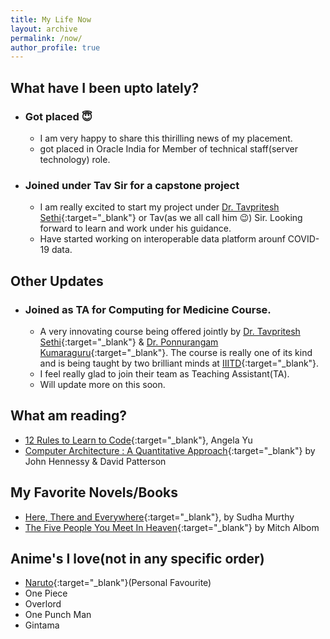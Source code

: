 ```yaml
---
title: My Life Now
layout: archive
permalink: /now/
author_profile: true
---
```


## What have I been upto lately?
- ### Got placed 😇
    - I am very happy to share this thirilling news of my placement.
    - got placed in Oracle India for Member of technical staff(server technology) role.
- ### Joined under Tav Sir for a capstone project
	- I am really excited to start my project under [Dr. Tavpritesh Sethi](https://www.iiitd.ac.in/tavpritesh){:target="_blank"} or Tav(as we all call him 😉) Sir. Looking forward to learn and work under his guidance. 
	- Have started working on interoperable data platform arounf COVID-19 data.

## Other Updates 

- ### Joined as TA for Computing for Medicine Course.
	- A very innovating course being offered jointly by [Dr. Tavpritesh Sethi](https://www.iiitd.ac.in/tavpritesh){:target="_blank"} & [Dr. Ponnurangam Kumaraguru](https://www.iiitd.ac.in/pk){:target="_blank"}. The course is really one of its kind and is being taught by two brilliant minds at [IIITD](https://www.iiitd.ac.in/){:target="_blank"}. 
	- I feel really glad to join their team as Teaching Assistant(TA).
	- Will update more on this soon.

## What am reading?

- [12 Rules to Learn to Code](https://www.appbrewery.co/p/12-rules-to-learn-to-code){:target="_blank"}, Angela Yu
- [Computer Architecture : A Quantitative Approach](https://www.elsevier.com/books/computer-architecture/hennessy/978-0-12-811905-1){:target="_blank"} by John Hennessy & David Patterson


## My Favorite Novels/Books

- [Here, There and Everywhere](https://www.amazon.in/Here-There-Everywhere-Best-Loved-Stories/dp/0143444344){:target="_blank"}, by Sudha Murthy
- [The Five People You Meet In Heaven](https://www.amazon.in/Five-People-You-Meet-Heaven/dp/0751536148){:target="_blank"} by Mitch Albom

## Anime's I love(not in any specific order)

- [Naruto](https://www.viz.com/naruto){:target="_blank"}(Personal Favourite) 
- One Piece
- Overlord
- One Punch Man
- Gintama